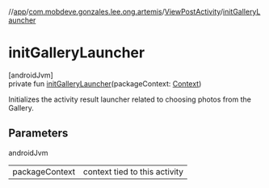//[app](../../../index.md)/[com.mobdeve.gonzales.lee.ong.artemis](../index.md)/[ViewPostActivity](index.md)/[initGalleryLauncher](init-gallery-launcher.md)

# initGalleryLauncher

[androidJvm]\
private fun [initGalleryLauncher](init-gallery-launcher.md)(packageContext: [Context](https://developer.android.com/reference/kotlin/android/content/Context.html))

Initializes the activity result launcher related to choosing photos from the Gallery.

## Parameters

androidJvm

| | |
|---|---|
| packageContext | context tied to this activity |
